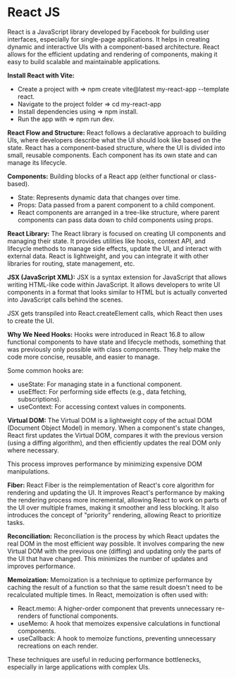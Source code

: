 # React JS

React is a JavaScript library developed by Facebook for building user interfaces, especially for single-page applications. It helps in creating dynamic and interactive UIs with a component-based architecture. React allows for the efficient updating and rendering of components, making it easy to build scalable and maintainable applications.

**Install React with Vite:**
* Create a project with =>  npm create vite@latest my-react-app --template react.
* Navigate to the project folder => cd my-react-app
* Install dependencies using => npm install.
* Run the app with => npm run dev.

**React Flow and Structure:**
React follows a declarative approach to building UIs, where developers describe what the UI should look like based on the state. React has a component-based structure, where the UI is divided into small, reusable components. Each component has its own state and can manage its lifecycle.

**Components:** Building blocks of a React app (either functional or class-based).
* State: Represents dynamic data that changes over time.
* Props: Data passed from a parent component to a child component.
* React components are arranged in a tree-like structure, where parent components can pass data down to child components using props.

**React Library:**
The React library is focused on creating UI components and managing their state. It provides utilities like hooks, context API, and lifecycle methods to manage side effects, update the UI, and interact with external data. React is lightweight, and you can integrate it with other libraries for routing, state management, etc.

**JSX (JavaScript XML):**
JSX is a syntax extension for JavaScript that allows writing HTML-like code within JavaScript. It allows developers to write UI components in a format that looks similar to HTML but is actually converted into JavaScript calls behind the scenes.

JSX gets transpiled into React.createElement calls, which React then uses to create the UI.

**Why We Need Hooks:**
Hooks were introduced in React 16.8 to allow functional components to have state and lifecycle methods, something that was previously only possible with class components. They help make the code more concise, reusable, and easier to manage.

Some common hooks are:
* useState: For managing state in a functional component.
* useEffect: For performing side effects (e.g., data fetching, subscriptions).
* useContext: For accessing context values in components.

**Virtual DOM:**
The Virtual DOM is a lightweight copy of the actual DOM (Document Object Model) in memory. When a component's state changes, React first updates the Virtual DOM, compares it with the previous version (using a diffing algorithm), and then efficiently updates the real DOM only where necessary.

This process improves performance by minimizing expensive DOM manipulations.

**Fiber:**
React Fiber is the reimplementation of React's core algorithm for rendering and updating the UI. It improves React's performance by making the rendering process more incremental, allowing React to work on parts of the UI over multiple frames, making it smoother and less blocking. It also introduces the concept of "priority" rendering, allowing React to prioritize tasks.

**Reconciliation:**
Reconciliation is the process by which React updates the real DOM in the most efficient way possible. It involves comparing the new Virtual DOM with the previous one (diffing) and updating only the parts of the UI that have changed. This minimizes the number of updates and improves performance.

**Memoization:**
Memoization is a technique to optimize performance by caching the result of a function so that the same result doesn't need to be recalculated multiple times. In React, memoization is often used with:

* React.memo: A higher-order component that prevents unnecessary re-renders of functional components.
* useMemo: A hook that memoizes expensive calculations in functional components.
* useCallback: A hook to memoize functions, preventing unnecessary recreations on each render.
  
These techniques are useful in reducing performance bottlenecks, especially in large applications with complex UIs.
